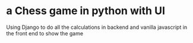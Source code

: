 # a Chess game in python with UI
Using Django to do all the calculations in backend and vanilla javascript in the front end to show the game